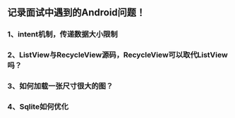 ## 记录面试中遇到的Android问题！

### 1、intent机制，传递数据大小限制

### 2、ListView与RecycleView源码，RecycleView可以取代ListView吗？

### 3、如何加载一张尺寸很大的图？

### 4、Sqlite如何优化
